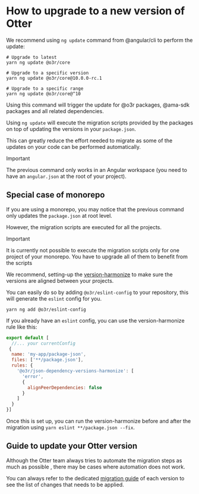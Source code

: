 # How to upgrade to a new version of Otter

We recommend using `ng update` command from @angular/cli to perform the update:

```shell
# Upgrade to latest
yarn ng update @o3r/core

# Upgrade to a specific version
yarn ng update @o3r/core@10.0.0-rc.1

# Upgrade to a specific range
yarn ng update @o3r/core@^10
```

Using this command will trigger the update for @o3r packages, @ama-sdk packages and all related dependencies.

Using `ng update` will execute the migration scripts provided by the packages on top of updating the versions in your `package.json`.

This can greatly reduce the effort needed to migrate as some of the updates on your code can be performed automatically.

> [!IMPORTANT]
> The previous command only works in an Angular workspace (you need to have an `angular.json` at the root of your project).

## Special case of monorepo

If you are using a monorepo, you may notice that the previous command only updates the `package.json` at root level.

However, the migration scripts are executed for all the projects.

> [!IMPORTANT]
> It is currently not possible to execute the migration scripts only for one project of your monorepo.
> You have to upgrade all of them to benefit from the scripts

We recommend, setting-up the [version-harmonize](../linter/eslint-plugin/rules/json-dependency-versions-harmonize.md) to make sure the versions are aligned between your projects.

You can easily do so by adding `@o3r/eslint-config` to your repository, this will generate the `eslint` config for you.

```shell
yarn ng add @o3r/eslint-config
```

If you already have an `eslint` config, you can use the version-harmonize rule like this:
```js
export default [
  //... your currentConfig
 {
  name: 'my-app/package-json',
  files: ['**/package.json'],
  rules: {
    '@o3r/json-dependency-versions-harmonize': [
      'error',
      {
        alignPeerDependencies: false
      }
    ]
  }
}]
```

Once this is set up, you can run the version-harmonize before and after the migration using `yarn eslint **/package.json --fix`.

## Guide to update your Otter version
Although the Otter team always tries to automate the migration steps as much as possible , there may be cases where
automation does not work.

You can always refer to the dedicated [migration guide](../../migration-guides/README.md) of each version to see the list of
changes that needs to be applied.
